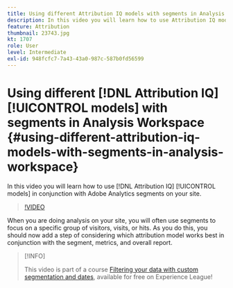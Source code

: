 ```yaml
---
title: Using different Attribution IQ models with segments in Analysis Workspace
description: In this video you will learn how to use Attribution IQ models in conjunction with Adobe Analytics segments on your site.
feature: Attribution
thumbnail: 23743.jpg
kt: 1707
role: User
level: Intermediate
exl-id: 948fcfc7-7a43-43a0-987c-587b0fd56599
---
```

# Using different [!DNL Attribution IQ] [!UICONTROL models] with segments in Analysis Workspace {#using-different-attribution-iq-models-with-segments-in-analysis-workspace}

In this video you will learn how to use [!DNL Attribution IQ] [!UICONTROL models] in conjunction with Adobe Analytics segments on your site.

>[!VIDEO](https://video.tv.adobe.com/v/23743/?quality=12)

When you are doing analysis on your site, you will often use segments to focus on a specific group of visitors, visits, or hits. As you do this, you should now add a step of considering which attribution model works best in conjunction with the segment, metrics, and overall report.

>[!INFO]
>
> This video is part of a course [Filtering your data with custom segmentation and dates](https://experienceleague.adobe.com/?recommended=Analytics-U-1-2021.1.filterdata), available for free on Experience League!

